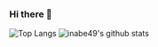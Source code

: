 ### Hi there 👋

<!--
**inabe49/inabe49** is a ✨ _special_ ✨ repository because its `README.md` (this file) appears on your GitHub profile.

Here are some ideas to get you started:

- 🔭 I’m currently working on ...
- 🌱 I’m currently learning ...
- 👯 I’m looking to collaborate on ...
- 🤔 I’m looking for help with ...
- 💬 Ask me about ...
- 📫 How to reach me: ...
- 😄 Pronouns: ...
- ⚡ Fun fact: ...
-->

![Top Langs](https://github-readme-stats.vercel.app/api/top-langs/?username=inabe49&hide=html&&langs_count=5)
![inabe49's github stats](https://github-readme-stats.vercel.app/api?username=inabe49&show_icons=true&count_private=false&line_height=40)
